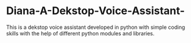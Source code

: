 # Diana-A-Dekstop-Voice-Assistant-
This is a dekstop voice assistant developed in python with simple coding skills with the help of different python modules and libraries.
